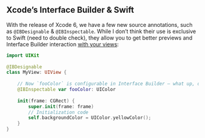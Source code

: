 ## Xcode’s Interface Builder & Swift

With the release of Xcode 6, we have a few new source annotations, such as
`@IBDesignable` & `@IBInspectable`. While I don’t think their use is exclusive
to Swift (need to double check), they allow you to get better previews and
Interface Builder interaction [with your
views](https://gist.github.com/KevinVitale/a0e7fc1ffdf61169e7c6):

```swift
import UIKit
 
@IBDesignable
class MyView: UIView {
 
    // Now `fooColor` is configurable in Interface Builder – what up, designers!
    @IBInspectable var fooColor: UIColor
    
    init(frame: CGRect) {
        super.init(frame: frame)
        // Initialization code
        self.backgroundColor = UIColor.yellowColor();
    }
}
```
